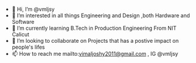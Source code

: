 - 👋 Hi, I’m @vmljsy
- 👀 I’m interested in all things Engineering and Design ,both Hardware and Software
- 🌱 I’m currently learning B.Tech in Production Engineering From NIT Calicut
- 💞️ I’m looking to collaborate on Projects that has a postive impact on people's lifes
- 📫 How to reach me mailto:vimaljoshy2011@gmail.com , IG @vmljsy



